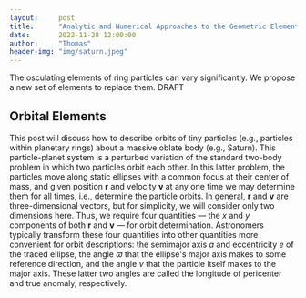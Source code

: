 ```yaml
---
layout:     post
title:      "Analytic and Numerical Approaches to the Geometric Elements of Ring Streamlines"
date:       2022-11-28 12:00:00
author:     "Thomas"
header-img: "img/saturn.jpeg"
---
```

The osculating elements of ring particles can vary significantly. We propose a new set of elements to replace them.
<span class="label label-danger">DRAFT</span>

<!--more-->

## Orbital Elements

This post will discuss how to describe orbits of tiny particles (e.g., particles within planetary rings) about a massive oblate body (e.g., Saturn).
This particle-planet system is a perturbed variation of the standard two-body problem in which two particles orbit each other. In this latter problem, the particles move along static ellipses with a common focus at their center of mass, and given position <strong>r</strong> and velocity <strong>v</strong> at any one time we may determine them for all times, i.e., determine the particle orbits. In general, <strong>r</strong> and <strong>v</strong> are three-dimensional vectors, but for simplicity, we will consider only two dimensions here. Thus, we require four quantities &mdash; the <em>x</em> and <em>y</em> components of both <strong>r</strong> and <strong>v</strong> &mdash; for orbit determination. Astronomers typically transform these four quantities into other quantities more convenient for orbit descriptions: the semimajor axis <em>a</em> and eccentricity <em>e</em> of the traced ellipse, the angle <em>&varpi;</em> that the ellipse's major axis makes to some reference direction, and the angle <em>&nu;</em> that the particle itself makes to the major axis. These latter two angles are called the longitude of pericenter and true anomaly, respectively.
